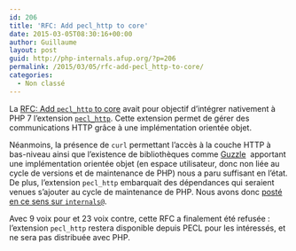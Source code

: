 ```yaml
---
id: 206
title: 'RFC: Add pecl_http to core'
date: 2015-03-05T08:30:16+00:00
author: Guillaume
layout: post
guid: http://php-internals.afup.org/?p=206
permalink: /2015/03/05/rfc-add-pecl_http-to-core/
categories:
  - Non classé
---
```

La [RFC: Add `pecl_http` to core](https://wiki.php.net/rfc/pecl_http) avait pour objectif d&rsquo;intégrer nativement à PHP 7 l&rsquo;extension [`pecl_http`](http://devel-m6w6.rhcloud.com/mdref/http). Cette extension permet de gérer des communications HTTP grâce à une implémentation orientée objet.

Néanmoins, la présence de `curl` permettant l&rsquo;accès à la couche HTTP à bas-niveau ainsi que l&rsquo;existence de bibliothèques comme [Guzzle](https://github.com/guzzle/guzzle)  apportant une implémentation orientée objet (en espace utilisateur, donc non liée au cycle de versions et de maintenance de PHP) nous a paru suffisant en l&rsquo;état. De plus, l&rsquo;extension `pecl_http` embarquait des dépendances qui seraient venues s&rsquo;ajouter au cycle de maintenance de PHP. Nous avons donc [posté en ce sens sur `internals@`](http://news.php.net/php.internals/84030).

Avec 9 voix pour et 23 voix contre, cette RFC a finalement été refusée : l&rsquo;extension `pecl_http` restera disponible depuis PECL pour les intéressés, et ne sera pas distribuée avec PHP.
